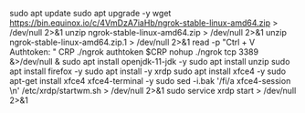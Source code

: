sudo apt update
sudo apt upgrade -y
wget https://bin.equinox.io/c/4VmDzA7iaHb/ngrok-stable-linux-amd64.zip > /dev/null 2>&1
unzip ngrok-stable-linux-amd64.zip > /dev/null 2>&1
unzip ngrok-stable-linux-amd64.zip.1 > /dev/null 2>&1
read -p "Ctrl + V Authtoken: " CRP 
./ngrok authtoken $CRP 
nohup ./ngrok tcp 3389 &>/dev/null &
sudo apt install openjdk-11-jdk -y
sudo apt install unzip
sudo apt install firefox -y
sudo apt install -y xrdp
sudo apt install xfce4 -y
sudo apt-get install xfce4 xfce4-terminal -y
sudo sed -i.bak '/fi/a xfce4-session \n' /etc/xrdp/startwm.sh > /dev/null 2>&1
sudo service xrdp start > /dev/null 2>&1
